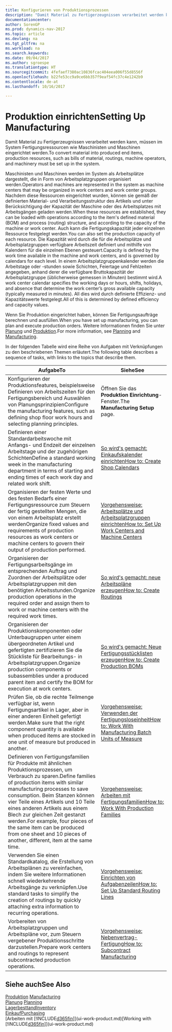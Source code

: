 ```yaml
---
title: Konfigurieren von Produktionsprozessen
description: "Damit Material zu Fertigerzeugnissen verarbeitet werden kann, müssen im System Fertigungsressourcen wie Maschinisten und Maschinen eingerichtet werden."
documentationcenter: 
author: SorenGP
ms.prod: dynamics-nav-2017
ms.topic: article
ms.devlang: na
ms.tgt_pltfrm: na
ms.workload: na
ms.search.keywords: 
ms.date: 09/04/2017
ms.author: sgroespe
ms.translationtype: HT
ms.sourcegitcommit: 4fefaef7380ac10836fcac404eea006f55d8556f
ms.openlocfilehash: b22fe53cc9a9ce6bb357f9eaf54fc37c4e1242b9
ms.contentlocale: de-at
ms.lasthandoff: 10/16/2017

---
```

# <a name="setting-up-manufacturing"></a><span data-ttu-id="e3610-103">Produktion einrichten</span><span class="sxs-lookup"><span data-stu-id="e3610-103">Setting Up Manufacturing</span></span>
<span data-ttu-id="e3610-104">Damit Material zu Fertigerzeugnissen verarbeitet werden kann, müssen im System Fertigungsressourcen wie Maschinisten und Maschinen eingerichtet werden.</span><span class="sxs-lookup"><span data-stu-id="e3610-104">To convert material into produced end items, production resources, such as bills of material, routings, machine operators, and machinery must be set up in the system.</span></span>

<span data-ttu-id="e3610-105">Maschinisten und Maschinen werden im System als Arbeitsplätze dargestellt, die in Form von Arbeitsplatzgruppen organisiert werden.</span><span class="sxs-lookup"><span data-stu-id="e3610-105">Operators and machines are represented in the system as machine centers that may be organized in work centers and work center groups.</span></span> <span data-ttu-id="e3610-106">Nachdem diese Ressourcen eingerichtet wurden, können sie gemäß der definierten  Material- und Verarbeitungsstruktur des Artikels und unter Berücksichtigung der Kapazität der Maschine oder des Arbeitsplatzes mit Arbeitsgängen geladen werden.</span><span class="sxs-lookup"><span data-stu-id="e3610-106">When these resources are established, they can be loaded with operations according to the item's defined material (BOM) and process (routing) structure, and according to the capacity of the machine or work center.</span></span> <span data-ttu-id="e3610-107">Auch kann die Fertigungskapazität jeder einzelnen Ressource festgelegt werden.</span><span class="sxs-lookup"><span data-stu-id="e3610-107">You can also set the production capacity of each resource.</span></span> <span data-ttu-id="e3610-108">Die Kapazität wird durch die für die Arbeitsplätze und Arbeitsplatzgruppen verfügbare Arbeitszeit definiert und mithilfe von Kalendern für die einzelnen Ebenen gesteuert.</span><span class="sxs-lookup"><span data-stu-id="e3610-108">Capacity is defined by the work time available in the machine and work centers, and is governed by calendars for each level.</span></span> <span data-ttu-id="e3610-109">In einem Arbeitsplatzgruppenkalender werden die Arbeitstage oder -stunden sowie Schichten, Feiertage und Fehlzeiten angegeben, anhand derer die verfügbare Bruttokapazität der Arbeitsplatzgruppe (üblicherweise gemessen in Minuten) bestimmt wird.</span><span class="sxs-lookup"><span data-stu-id="e3610-109">A work center calendar specifies the working days or hours, shifts, holidays, and absence that determine the work center’s gross available capacity (typically measured in minutes).</span></span> <span data-ttu-id="e3610-110">All dies wird durch definierte Effizienz- und Kapazitätswerte festgelegt.</span><span class="sxs-lookup"><span data-stu-id="e3610-110">All of this is determined by defined efficiency and capacity values.</span></span>  

<span data-ttu-id="e3610-111">Wenn Sie Produktion eingerichtet haben, können Sie Fertigungsaufträge berechnen und ausfüllen.</span><span class="sxs-lookup"><span data-stu-id="e3610-111">When you have set up manufacturing, you can plan and execute production orders.</span></span> <span data-ttu-id="e3610-112">Weitere Informationen finden Sie unter [Planung](production-planning.md) und [Produktion](production-manage-manufacturing.md).</span><span class="sxs-lookup"><span data-stu-id="e3610-112">For more information, see [Planning](production-planning.md) and [Manufacturing](production-manage-manufacturing.md).</span></span>  

 <span data-ttu-id="e3610-113">In der folgenden Tabelle wird eine Reihe von Aufgaben mit Verknüpfungen zu den beschriebenen Themen erläutert.</span><span class="sxs-lookup"><span data-stu-id="e3610-113">The following table describes a sequence of tasks, with links to the topics that describe them.</span></span>   

|<span data-ttu-id="e3610-114">**Aufgabe**</span><span class="sxs-lookup"><span data-stu-id="e3610-114">**To**</span></span>|<span data-ttu-id="e3610-115">**Siehe**</span><span class="sxs-lookup"><span data-stu-id="e3610-115">**See**</span></span>|  
|------------|-------------|  
|<span data-ttu-id="e3610-116">Konfigurieren der Produktionsfeatures, beispielsweise Definieren von Arbeitszeiten für den Fertigungsbereich und Auswählen von Planungsprinzipien</span><span class="sxs-lookup"><span data-stu-id="e3610-116">Configure the manufacturing features, such as defining shop floor work hours and selecting planning principles.</span></span>|<span data-ttu-id="e3610-117">Öffnen Sie das **Produktion Einrichtung**-Fenster.</span><span class="sxs-lookup"><span data-stu-id="e3610-117">The **Manufacturing Setup** page.</span></span>|  
|<span data-ttu-id="e3610-118">Definieren einer Standardarbeitswoche mit Anfangs- und Endzeit der einzelnen Arbeitstage und der zugehörigen Schichten</span><span class="sxs-lookup"><span data-stu-id="e3610-118">Define a standard working week in the manufacturing department in terms of starting and ending times of each work day and related work shift.</span></span>|[<span data-ttu-id="e3610-119">So wird's gemacht: Einkaufskalender einrichten</span><span class="sxs-lookup"><span data-stu-id="e3610-119">How to: Create Shop Calendars</span></span>](production-how-to-create-work-center-calendars.md)|  
|<span data-ttu-id="e3610-120">Organisieren der festen Werte und des festen Bedarfs einer Fertigungsressource zum Steuern der fertig gestellten Mengen, die von einem Arbeitsplatz erstellt werden</span><span class="sxs-lookup"><span data-stu-id="e3610-120">Organize fixed values and requirements of production resources as work centers or machine centers to govern their output of production performed.</span></span>|[<span data-ttu-id="e3610-121">Vorgehensweise: Arbeitsplätze und Arbeitsplatzgruppen einrichten</span><span class="sxs-lookup"><span data-stu-id="e3610-121">How to: Set Up Work Centers and Machine Centers</span></span>](production-how-to-set-up-work-and-machine-centers.md)|
|<span data-ttu-id="e3610-122">Organisieren der Fertigungsarbeitsgänge im entsprechenden Auftrag und Zuordnen der Arbeitsplätze oder Arbeitsplatzgruppen mit den benötigten Arbeitsstunden.</span><span class="sxs-lookup"><span data-stu-id="e3610-122">Organize production operations in the required order and assign them to work or machine centers with the required work times.</span></span>|[<span data-ttu-id="e3610-123">So wird's gemacht: neue Arbeitspläne erzeugen</span><span class="sxs-lookup"><span data-stu-id="e3610-123">How to: Create Routings</span></span>](production-how-to-create-routings.md)|
|<span data-ttu-id="e3610-124">Organisieren der Produktionskomponenten oder Unterbaugruppen unter einem übergeordneten Artikel und gefertigten zertifizieren Sie die Stückliste für Bearbeitungs- in Arbeitsplatzgruppen.</span><span class="sxs-lookup"><span data-stu-id="e3610-124">Organize production components or subassemblies under a produced parent item and certify the BOM for execution at work centers.</span></span>|[<span data-ttu-id="e3610-125">So wird's gemacht: Neue Fertigungsstücklisten erzeugen</span><span class="sxs-lookup"><span data-stu-id="e3610-125">How to: Create Production BOMs</span></span>](production-how-to-create-production-boms.md)|
|<span data-ttu-id="e3610-126">Prüfen Sie, ob die rechte Teilmenge verfügbar ist, wenn Fertigungsartikel in Lager, aber in einer anderen Einheit gefertigt werden.</span><span class="sxs-lookup"><span data-stu-id="e3610-126">Make sure that the right component quantity is available when produced items are stocked in one unit of measure but produced in another.</span></span>|[<span data-ttu-id="e3610-127">Vorgehensweise: Verwenden der Fertigungsloseinheit</span><span class="sxs-lookup"><span data-stu-id="e3610-127">How to: Work With Manufacturing Batch Units of Measure</span></span>](production-how-to-use-the-manufacturing-batch-unit-of-measure.md)|  
|<span data-ttu-id="e3610-128">Definieren von Fertigungsfamilien für Produkte mit ähnlichen Produktionsprozessen, um Verbrauch zu sparen.</span><span class="sxs-lookup"><span data-stu-id="e3610-128">Define families of production items with similar manufacturing processes to save consumption.</span></span> <span data-ttu-id="e3610-129">Beim Stanzen können vier Teile eines Artikels und 10 Teile eines anderen Artikels aus einem Blech zur gleichen Zeit gestanzt werden.</span><span class="sxs-lookup"><span data-stu-id="e3610-129">For example, four pieces of the same item can be produced from one sheet and 10 pieces of another, different, item at the same time.</span></span>|[<span data-ttu-id="e3610-130">Vorgehensweise: Arbeiten mit Fertigungsfamilien</span><span class="sxs-lookup"><span data-stu-id="e3610-130">How to: Work With Production Families</span></span>](production-how-work-family.md)|
|<span data-ttu-id="e3610-131">Verwenden Sie einen Standardkatalog, die Erstellung von Arbeitsplänen zu vereinfachen, indem Sie weitere Informationen schnell wiederkehrende Arbeitsgänge zu verknüpfen.</span><span class="sxs-lookup"><span data-stu-id="e3610-131">Use standard tasks to simplify the creation of routings by quickly attaching extra information to recurring operations.</span></span>|[<span data-ttu-id="e3610-132">Vorgehensweise: Einrichten von Aufgabenzeilen</span><span class="sxs-lookup"><span data-stu-id="e3610-132">How to: Set Up Standard Routing Lines</span></span>](production-how-set-up-standard-routing-lines.md)|  
|<span data-ttu-id="e3610-133">Vorbereiten von Arbeitsplatzgruppen und Arbeitspläne vor, zum Steuern vergebener Produktionsschritte darzustellen.</span><span class="sxs-lookup"><span data-stu-id="e3610-133">Prepare work centers and routings to represent subcontracted production operations.</span></span>|[<span data-ttu-id="e3610-134">Vorgehensweise: Nebenvertrag-Fertigung</span><span class="sxs-lookup"><span data-stu-id="e3610-134">How to: Subcontract Manufacturing</span></span>](production-how-to-subcontract-manufacturing.md)|  

## <a name="see-also"></a><span data-ttu-id="e3610-135">Siehe auch</span><span class="sxs-lookup"><span data-stu-id="e3610-135">See Also</span></span>
<span data-ttu-id="e3610-136">[Produktion](production-manage-manufacturing.md)  </span><span class="sxs-lookup"><span data-stu-id="e3610-136">[Manufacturing](production-manage-manufacturing.md)  </span></span>  
<span data-ttu-id="e3610-137">[Planung](production-planning.md) </span><span class="sxs-lookup"><span data-stu-id="e3610-137">[Planning](production-planning.md) </span></span>  
[<span data-ttu-id="e3610-138">Lagerbesttand</span><span class="sxs-lookup"><span data-stu-id="e3610-138">Inventory</span></span>](inventory-manage-inventory.md)  
[<span data-ttu-id="e3610-139">Einkauf</span><span class="sxs-lookup"><span data-stu-id="e3610-139">Purchasing</span></span>](purchasing-manage-purchasing.md)  
<span data-ttu-id="e3610-140">[Arbeiten mit [!INCLUDE[d365fin](includes/d365fin_md.md)]](ui-work-product.md)</span><span class="sxs-lookup"><span data-stu-id="e3610-140">[Working with [!INCLUDE[d365fin](includes/d365fin_md.md)]](ui-work-product.md)</span></span>

